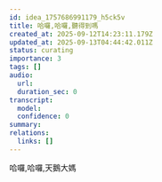 ```yaml
---
id: idea_1757686991179_h5ck5v
title: 哈囉,哈囉,聽得到嗎
created_at: 2025-09-12T14:23:11.179Z
updated_at: 2025-09-13T04:44:42.011Z
status: curating
importance: 3
tags: []
audio:
  url: 
  duration_sec: 0
transcript:
  model: 
  confidence: 0
summary: 
relations:
  links: []
---
```





哈囉,哈囉,天鵝大媽